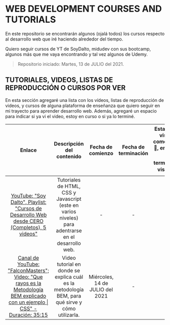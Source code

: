 # WEB DEVELOPMENT COURSES AND TUTORIALS

En este repositorio se encontrarán algunos (ojalá todos) los cursos respecto al
desarrollo web que iré haciendo alrededor del tiempo.

Quiero seguir cursos de YT de SoyDalto, midudev con sus bootcamp, algunos más
que me vaya encontrando y tal vez algunos de Udemy.

> Repositorio iniciado: Martes, 13 de JULIO del 2021.

## TUTORIALES, VIDEOS, LISTAS DE REPRODUCCIÓN O CURSOS POR VER

En esta sección agregaré una lista con los vídeos, listas de reproducción de
videos, y cursos de alguna plataforma de enseñanza que quiero seguir en mi
trayecto para aprender desarrollo web. Además, agregaré un espacio para indicar
si ya vi el video, estoy en curso o si ya lo terminé.

|                                                                                                                                            Enlace                                                                                                                                            |                                      Descripción del contenido                                      |        Fecha de comienzo        | Fecha de terminación | Estado: {no visto ni comenzado: 🔴, en curso: 🟡, terminado o visto: 🟢} |
| :------------------------------------------------------------------------------------------------------------------------------------------------------------------------------------------------------------------------------------------------------------------------------------------: | :-------------------------------------------------------------------------------------------------: | :-----------------------------: | :------------------: | :----------------------------------------------------------------------: |
|                                                             [YouTube: "Soy Dalto", Playlist: "Cursos de Desarrollo Web desde CERO (Completos), 5 videos"](https://youtube.com/playlist?list=PLE8uP447fYpgOwKgbypiCGSz7veY2MLGb)                                                              | Tutoriales de HTML, CSS y Javascript (este en varios niveles) para adentrarse en el desarrollo web. |                -                |          -           |                                    🔴                                    |
| [Canal de YouTube: "FalconMasters"; Video: "Que rayos es la Metodología BEM explicado con un ejemplo \| CSS" - Duración: 35:15](https://youtu.be/bvnzyXGkNY4 'Canal de YouTube: "FalconMasters"; Video: "Que rayos es la Metodología BEM explicado con un ejemplo - CSS" - Duración: 35:15') |  Video tutorial en donde se explica cuál es la metodología BEM, para qué sirve y cómo utilizarla.   | Miércoles, 14 de JULIO del 2021 |          -           |                                    🟡                                    |
